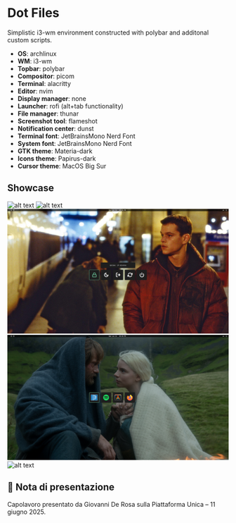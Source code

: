 # Dot Files
Simplistic i3-wm environment constructed with polybar and additonal custom scripts.

- **OS**: archlinux
- **WM**: i3-wm
- **Topbar**: polybar
- **Compositor**: picom
- **Terminal**: alacritty
- **Editor**: nvim
- **Display manager**: none
- **Launcher**: rofi (alt+tab functionality)
- **File manager**: thunar
- **Screenshot tool**: flameshot
- **Notification center**: dunst
- **Terminal font**: JetBrainsMono Nerd Font
- **System font**: JetBrainsMono Nerd Font
- **GTK theme**: Materia-dark
- **Icons theme**: Papirus-dark
- **Cursor theme**: MacOS Big Sur

## Showcase
![alt text](https://github.com/ghepardoman/ghepardoman/blob/main/2023-11-10_22-34.png)
![alt text](https://github.com/ghepardoman/ghepardoman/blob/main/2023-11-10-225515_3840x1080_scrot.png)
![alt text](https://github.com/ghepardoman/dotfiles/blob/main/2025-06-11-153308_1920x1080_scrot.png)
![alt text](https://github.com/ghepardoman/dotfiles/blob/main/2025-06-11-153044_1920x1080_scrot.png)
![alt text](https://github.com/ghepardoman/ghepardoman/blob/main/2023-11-10_23-36.png)


## 📌 Nota di presentazione
Capolavoro presentato da Giovanni De Rosa sulla Piattaforma Unica – 11 giugno 2025.
